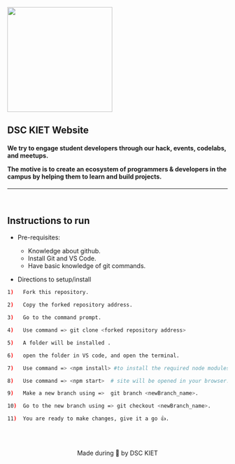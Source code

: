 <p align="left">
	<img width="240" src="https://github.com/avi-11/website/blob/master/public/static/images/logo.png" />
	<h2 align="left"> DSC KIET Website </h2>
	<h4 align="left"> We try to engage student developers through our hack, events, codelabs, and meetups.

The motive is to create an ecosystem of programmers & developers in the campus by helping them to learn and build projects. </h4>
</p>

---
<!-- [![DOCS](https://img.shields.io/badge/Documentation-see%20docs-green?style=for-the-badge&logo=appveyor)](INSERT_LINK_FOR_DOCS_HERE) 
  [![UI ](https://img.shields.io/badge/User%20Interface-Link%20to%20UI-orange?style=for-the-badge&logo=appveyor)](INSERT_UI_LINK_HERE) -->


<!-- ## Functionalities
- [ ]  < ADD FUNCTIONALITY >
- [ ]  < ADD FUNCTIONALITY > -->

<br>


## Instructions to run

* Pre-requisites:
	-  Knowledge about github.
	-   Install Git and VS Code. 
	-  Have basic knowledge of git commands. 

* Directions to setup/install
```bash
1)   Fork this repository.

2)   Copy the forked repository address.

3)   Go to the command prompt.

4)   Use command => git clone <forked repository address>

5)   A folder will be installed .

6)   open the folder in VS code, and open the terminal.

7)   Use command => <npm install> #to install the required node modules

8)   Use command => <npm start>  # site will be opened in your browser.

9)   Make a new branch using =>  git branch <newBranch_name>.

10)  Go to the new branch using => git checkout <newBranch_name>.

11)  You are ready to make changes, give it a go 👍.
```

<!-- * Directions to execute

```bash
< insert code >
``` -->

<br>

<!-- ## Contributors

* [ < ADD YOUR NAME > ](ADD_PROFILE_URL_HERE)



<br> -->
<br>

<p align="center">
	Made during 🌙 by DSC KIET
</p>

